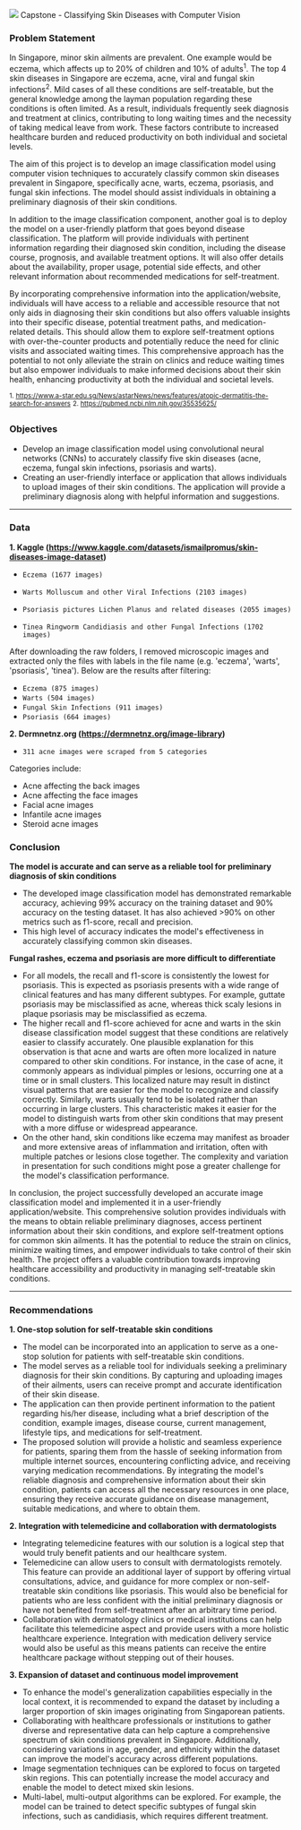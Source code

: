 ![](https://ga-dash.s3.amazonaws.com/production/assets/logo-9f88ae6c9c3871690e33280fcf557f33.png) Capstone - Classifying Skin Diseases with Computer Vision

### Problem Statement
In Singapore, minor skin ailments are prevalent. One example would be eczema, which affects up to 20% of children and 10% of adults<sup>1</sup>. The top 4 skin diseases in Singapore are eczema, acne, viral and fungal skin infections<sup>2</sup>. Mild cases of all these conditions are self-treatable, but the general knowledge among the layman population regarding these conditions is often limited.  As a result, individuals frequently seek diagnosis and treatment at clinics, contributing to long waiting times and the necessity of taking medical leave from work. These factors contribute to increased healthcare burden and reduced productivity on both individual and societal levels.

The aim of this project is to develop an image classification model using computer vision techniques to accurately classify common skin diseases prevalent in Singapore, specifically acne, warts, eczema, psoriasis, and fungal skin infections. The model should assist individuals in obtaining a preliminary diagnosis of their skin conditions.

In addition to the image classification component, another goal is to deploy the model on a user-friendly platform that goes beyond disease classification. The platform will provide individuals with pertinent information regarding their diagnosed skin condition, including the disease course, prognosis, and available treatment options. It will also offer details about the availability, proper usage, potential side effects, and other relevant information about recommended medications for self-treatment.

By incorporating comprehensive information into the application/website, individuals will have access to a reliable and accessible resource that not only aids in diagnosing their skin conditions but also offers valuable insights into their specific disease, potential treatment paths, and medication-related details. This should allow them to explore self-treatment options with over-the-counter products and potentially reduce the need for clinic visits and associated waiting times. This comprehensive approach has the potential to not only alleviate the strain on clinics and reduce waiting times but also empower individuals to make informed decisions about their skin health, enhancing productivity at both the individual and societal levels.

<sup>1. https://www.a-star.edu.sg/News/astarNews/news/features/atopic-dermatitis-the-search-for-answers</sup>
<sup>2. https://pubmed.ncbi.nlm.nih.gov/35535625/</sup>

### Objectives
-   Develop an image classification model using convolutional neural networks (CNNs) to accurately classify five skin diseases (acne, eczema, fungal skin infections, psoriasis and warts).
-   Creating an user-friendly interface or application that allows individuals to upload images of their skin conditions. The application will provide a preliminary diagnosis along with helpful information and suggestions.

---

### Data

**1. Kaggle (https://www.kaggle.com/datasets/ismailpromus/skin-diseases-image-dataset)**

- `Eczema (1677 images)`

- `Warts Molluscum and other Viral Infections (2103 images)`

- `Psoriasis pictures Lichen Planus and related diseases (2055 images)`

- `Tinea Ringworm Candidiasis and other Fungal Infections (1702 images)`

After downloading the raw folders, I removed microscopic images and extracted only the files with labels in the file name (e.g. 'eczema', 'warts', 'psoriasis', 'tinea'). Below are the results after filtering:

- `Eczema (875 images)`
- `Warts (504 images)`
- `Fungal Skin Infections (911 images)`
- `Psoriasis (664 images)`

**2. Dermnetnz.org (https://dermnetnz.org/image-library)**

- `311 acne images were scraped from 5 categories`

Categories include:
- Acne affecting the back images
- Acne affecting the face images
- Facial acne images
- Infantile acne images
- Steroid acne images

### Conclusion
**The model is accurate and can serve as a reliable tool for preliminary diagnosis of skin conditions**
-   The developed image classification model has demonstrated remarkable accuracy, achieving 99% accuracy on the training dataset and 90% accuracy on the testing dataset. It has also achieved >90% on other metrics such as f1-score, recall and precision.
-   This high level of accuracy indicates the model's effectiveness in accurately classifying common skin diseases.

**Fungal rashes, eczema and psoriasis are more difficult to differentiate**
-   For all models, the recall and f1-score is consistently the lowest for psoriasis. This is expected as psoriasis presents with a wide range of clinical features and has many different subtypes. For example, guttate psoriasis may be misclassified as acne, whereas thick scaly lesions in plaque psoriasis may be misclassified as eczema.
-   The higher recall and f1-score achieved for acne and warts in the skin disease classification model suggest that these conditions are relatively easier to classify accurately. One plausible explanation for this observation is that acne and warts are often more localized in nature compared to other skin conditions. For instance, in the case of acne, it commonly appears as individual pimples or lesions, occurring one at a time or in small clusters. This localized nature may result in distinct visual patterns that are easier for the model to recognize and classify correctly. Similarly, warts usually tend to be isolated rather than occurring in large clusters. This characteristic makes it easier for the model to distinguish warts from other skin conditions that may present with a more diffuse or widespread appearance.
-   On the other hand, skin conditions like eczema may manifest as broader and more extensive areas of inflammation and irritation, often with multiple patches or lesions close together. The complexity and variation in presentation for such conditions might pose a greater challenge for the model's classification performance.

In conclusion, the project successfully developed an accurate image classification model and implemented it in a user-friendly application/website. This comprehensive solution provides individuals with the means to obtain reliable preliminary diagnoses, access pertinent information about their skin conditions, and explore self-treatment options for common skin ailments. It has the potential to reduce the strain on clinics, minimize waiting times, and empower individuals to take control of their skin health. The project offers a valuable contribution towards improving healthcare accessibility and productivity in managing self-treatable skin conditions.

---

### Recommendations
**1. One-stop solution for self-treatable skin conditions**
-   The model can be incorporated into an application to serve as a one-stop solution for patients with self-treatable skin conditions.
-   The model serves as a reliable tool for individuals seeking a preliminary diagnosis for their skin conditions. By capturing and uploading images of their ailments, users can receive prompt and accurate identification of their skin disease.
-   The application can then provide pertinent information to the patient regarding his/her disease, including what a brief description of the condition, example images, disease course, current management, lifestyle tips, and medications for self-treatment.
-   The proposed solution will provide a holistic and seamless experience for patients, sparing them from the hassle of seeking information from multiple internet sources, encountering conflicting advice, and receiving varying medication recommendations. By integrating the model's reliable diagnosis and comprehensive information about their skin condition, patients can access all the necessary resources in one place, ensuring they receive accurate guidance on disease management, suitable medications, and where to obtain them.

**2. Integration with telemedicine and collaboration with dermatologists**
-   Integrating telemedicine features with our solution is a logical step that would truly benefit patients and our healthcare system.
-   Telemedicine can allow users to consult with dermatologists remotely. This feature can provide an additional layer of support by offering virtual consultations, advice, and guidance for more complex or non-self-treatable skin conditions like psoriasis. This would also be beneficial for patients who are less confident with the initial preliminary diagnosis or have not benefited from self-treatment after an arbitrary time period.
-   Collaboration with dermatology clinics or medical institutions can help facilitate this telemedicine aspect and provide users with a more holistic healthcare experience. Integration with medication delivery service would also be useful as this means patients can receive the entire healthcare package without stepping out of their houses.

**3. Expansion of dataset and continuous model improvement**
-   To enhance the model's generalization capabilities especially in the local context, it is recommended to expand the dataset by including a larger proportion of skin images originating from Singaporean patients.
-   Collaborating with healthcare professionals or institutions to gather diverse and representative data can help capture a comprehensive spectrum of skin conditions prevalent in Singapore. Additionally, considering variations in age, gender, and ethnicity within the dataset can improve the model's accuracy across different populations.
-   Image segmentation techniques can be explored to focus on targeted skin regions. This can potentially increase the model accuracy and enable the model to detect mixed skin lesions.
-   Multi-label, multi-output algorithms can be explored. For example, the model can be trained to detect specific subtypes of fungal skin infections, such as candidiasis, which requires different treatment.